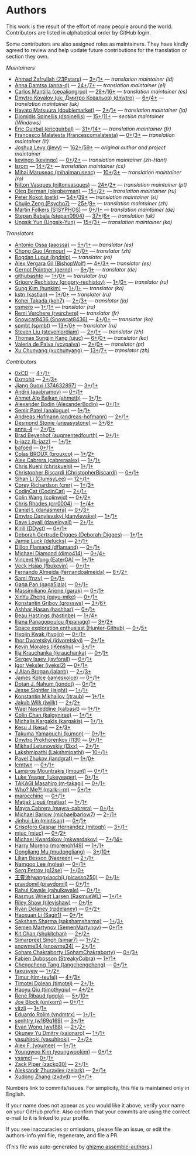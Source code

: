 # Authors

This work is the result of the effort of many people around the world.
Contributors are listed in alphabetical order by GitHub login.

Some contributors are also assigned roles as maintainers.
They have kindly agreed to review and help update future contributions for the translation or section they own.

*Maintainers*

* [Ahmad Zafrullah (23Pstars)](https://github.com/23Pstars) — [3+](https://github.com/jlevy/the-art-of-command-line/commits?author=23Pstars)/[1+](https://github.com/jlevy/the-art-of-command-line/issues?q=author%3A23Pstars) — _translation maintainer (id)_
* [Anna Damtsa (anna-d)](https://github.com/anna-d) — [24+](https://github.com/jlevy/the-art-of-command-line/commits?author=anna-d)/[7+](https://github.com/jlevy/the-art-of-command-line/issues?q=author%3Aanna-d) — _translation maintainer (el)_
* [Carlos Mantilla (ceoaliongroo)](https://github.com/ceoaliongroo) — [29+](https://github.com/jlevy/the-art-of-command-line/commits?author=ceoaliongroo)/[16+](https://github.com/jlevy/the-art-of-command-line/issues?q=author%3Aceoaliongroo) — _translation maintainer (es)_
* [Dmytro Kovalov (uk: Дмитро Ковальов) (dmytro)](https://github.com/dmytro) — [6+](https://github.com/jlevy/the-art-of-command-line/commits?author=dmytro)/[4+](https://github.com/jlevy/the-art-of-command-line/issues?q=author%3Admytro) — _translation maintainer (uk)_
* [Hayato Matsuura (doublemarket)](https://github.com/doublemarket) — [2+](https://github.com/jlevy/the-art-of-command-line/commits?author=doublemarket)/[1+](https://github.com/jlevy/the-art-of-command-line/issues?q=author%3Adoublemarket) — _translation maintainer (ja)_
* [Diomidis Spinellis (dspinellis)](https://github.com/dspinellis) — [15+](https://github.com/jlevy/the-art-of-command-line/commits?author=dspinellis)/[11+](https://github.com/jlevy/the-art-of-command-line/issues?q=author%3Adspinellis) — _section maintainer (Windows)_
* [Éric Guirbal (ericguirbal)](https://github.com/ericguirbal) — [31+](https://github.com/jlevy/the-art-of-command-line/commits?author=ericguirbal)/[14+](https://github.com/jlevy/the-art-of-command-line/issues?q=author%3Aericguirbal) — _translation maintainer (fr)_
* [Francesco Malatesta (francescomalatesta)](https://github.com/francescomalatesta) — [0+](https://github.com/jlevy/the-art-of-command-line/commits?author=francescomalatesta)/[3+](https://github.com/jlevy/the-art-of-command-line/issues?q=author%3Afrancescomalatesta) — _translation maintainer (it)_
* [Joshua Levy (jlevy)](https://github.com/jlevy) — [162+](https://github.com/jlevy/the-art-of-command-line/commits?author=jlevy)/[59+](https://github.com/jlevy/the-art-of-command-line/issues?q=author%3Ajlevy) — _original author and project maintainer_
* [kevingo (kevingo)](https://github.com/kevingo) — [0+](https://github.com/jlevy/the-art-of-command-line/commits?author=kevingo)/[2+](https://github.com/jlevy/the-art-of-command-line/issues?q=author%3Akevingo) — _translation maintainer (zh-Hant)_
* [lsrom](https://github.com/lsrom) — [14+](https://github.com/jlevy/the-art-of-command-line/commits?author=lsrom)/[2+](https://github.com/jlevy/the-art-of-command-line/issues?q=author%3Alsrom) — _translation maintainer (cs)_
* [Mihai Maruseac (mihaimaruseac)](https://github.com/mihaimaruseac) — [10+](https://github.com/jlevy/the-art-of-command-line/commits?author=mihaimaruseac)/[3+](https://github.com/jlevy/the-art-of-command-line/issues?q=author%3Amihaimaruseac) — _translation maintainer (ro)_
* [Nilton Vasques (niltonvasques)](https://github.com/niltonvasques) — [24+](https://github.com/jlevy/the-art-of-command-line/commits?author=niltonvasques)/[2+](https://github.com/jlevy/the-art-of-command-line/issues?q=author%3Aniltonvasques) — _translation maintainer (pt)_
* [Oleg Berman (olegberman)](https://github.com/olegberman) — [15+](https://github.com/jlevy/the-art-of-command-line/commits?author=olegberman)/[2+](https://github.com/jlevy/the-art-of-command-line/issues?q=author%3Aolegberman) — _translation maintainer (ru)_
* [Peter Kokot (petk)](https://github.com/petk) — [54+](https://github.com/jlevy/the-art-of-command-line/commits?author=petk)/[39+](https://github.com/jlevy/the-art-of-command-line/issues?q=author%3Apetk) — _translation maintainer (sl)_
* [Chujie Zeng (Psycho7)](https://github.com/Psycho7) — [25+](https://github.com/jlevy/the-art-of-command-line/commits?author=Psycho7)/[9+](https://github.com/jlevy/the-art-of-command-line/issues?q=author%3APsycho7) — _translation maintainer (zh)_
* [Martin Folkers (S1SYPHOS)](https://github.com/S1SYPHOS) — [0+](https://github.com/jlevy/the-art-of-command-line/commits?author=S1SYPHOS)/[1+](https://github.com/jlevy/the-art-of-command-line/issues?q=author%3AS1SYPHOS) — _translation maintainer (de)_
* [Stepan Babala (stepan0904)](https://github.com/stepan0904) — [37+](https://github.com/jlevy/the-art-of-command-line/commits?author=stepan0904)/[6+](https://github.com/jlevy/the-art-of-command-line/issues?q=author%3Astepan0904) — _translation (uk)_
* [Ungsik Yun (Ungsik-Yun)](https://github.com/Ungsik-Yun) — [15+](https://github.com/jlevy/the-art-of-command-line/commits?author=Ungsik-Yun)/[3+](https://github.com/jlevy/the-art-of-command-line/issues?q=author%3AUngsik-Yun) — _translation maintainer (ko)_

*Translators*

* [Antonio Ossa (aaossa)](https://github.com/aaossa) — [5+](https://github.com/jlevy/the-art-of-command-line/commits?author=aaossa)/[1+](https://github.com/jlevy/the-art-of-command-line/issues?q=author%3Aaaossa) — _translator (es)_
* [Chong Guo (Armour)](https://github.com/Armour) — [2+](https://github.com/jlevy/the-art-of-command-line/commits?author=Armour)/[0+](https://github.com/jlevy/the-art-of-command-line/issues?q=author%3AArmour) — _translator (zh)_
* [Bogdan Luput (bgdnlp)](https://github.com/bgdnlp) — _translator (ro)_
* [Alex Vergara Gil (BishopWolf)](https://github.com/BishopWolf) — [4+](https://github.com/jlevy/the-art-of-command-line/commits?author=BishopWolf)/[3+](https://github.com/jlevy/the-art-of-command-line/issues?q=author%3ABishopWolf) — _translator (es)_
* [Gernot Pointner (gernd)](https://github.com/gernd) — [6+](https://github.com/jlevy/the-art-of-command-line/commits?author=gernd)/[1+](https://github.com/jlevy/the-art-of-command-line/issues?q=author%3Agernd) — _translator (de)_
* [githubashto](https://github.com/githubashto) — [1+](https://github.com/jlevy/the-art-of-command-line/commits?author=githubashto)/[0+](https://github.com/jlevy/the-art-of-command-line/issues?q=author%3Agithubashto) — _translator (ru)_
* [Grigory Rechistov (grigory-rechistov)](https://github.com/grigory-rechistov) — [1+](https://github.com/jlevy/the-art-of-command-line/commits?author=grigory-rechistov)/[0+](https://github.com/jlevy/the-art-of-command-line/issues?q=author%3Agrigory-rechistov) — _translator (ru)_
* [Sung Kim (hunkim)](https://github.com/hunkim) — [1+](https://github.com/jlevy/the-art-of-command-line/commits?author=hunkim)/[1+](https://github.com/jlevy/the-art-of-command-line/issues?q=author%3Ahunkim) — _translator (ko)_
* [kstn (kastian)](https://github.com/kastian) — [1+](https://github.com/jlevy/the-art-of-command-line/commits?author=kastian)/[0+](https://github.com/jlevy/the-art-of-command-line/issues?q=author%3Akastian) — _translator (ru)_
* [Kohei Takada (koh7)](https://github.com/koh7) — [2+](https://github.com/jlevy/the-art-of-command-line/commits?author=koh7)/[3+](https://github.com/jlevy/the-art-of-command-line/issues?q=author%3Akoh7) — _translator (ja)_
* [osmero](https://github.com/osmero) — [1+](https://github.com/jlevy/the-art-of-command-line/commits?author=osmero)/[1+](https://github.com/jlevy/the-art-of-command-line/issues?q=author%3Aosmero) — _translator (ru)_
* [Remi Verchere (rverchere)](https://github.com/rverchere) — _translator (fr)_
* [Snowcat8436 (Snowcat8436)](https://github.com/Snowcat8436) — [4+](https://github.com/jlevy/the-art-of-command-line/commits?author=Snowcat8436)/[0+](https://github.com/jlevy/the-art-of-command-line/issues?q=author%3ASnowcat8436) — _translator (ko)_
* [spmbt (spmbt)](https://github.com/spmbt) — [13+](https://github.com/jlevy/the-art-of-command-line/commits?author=spmbt)/[0+](https://github.com/jlevy/the-art-of-command-line/issues?q=author%3Aspmbt) — _translator (ru)_
* [Steven Liu (stevenlordiam)](https://github.com/stevenlordiam) — [2+](https://github.com/jlevy/the-art-of-command-line/commits?author=stevenlordiam)/[1+](https://github.com/jlevy/the-art-of-command-line/issues?q=author%3Astevenlordiam) — _translator (zh)_
* [Thomas Sungjin Kang (ujuc)](https://github.com/ujuc) — [6+](https://github.com/jlevy/the-art-of-command-line/commits?author=ujuc)/[0+](https://github.com/jlevy/the-art-of-command-line/issues?q=author%3Aujuc) — _translator (ko)_
* [Valeria de Paiva (vcvpaiva)](https://github.com/vcvpaiva) — [2+](https://github.com/jlevy/the-art-of-command-line/commits?author=vcvpaiva)/[0+](https://github.com/jlevy/the-art-of-command-line/issues?q=author%3Avcvpaiva) — _translator (pt)_
* [Xu Chunyang (xuchunyang)](https://github.com/xuchunyang) — [13+](https://github.com/jlevy/the-art-of-command-line/commits?author=xuchunyang)/[7+](https://github.com/jlevy/the-art-of-command-line/issues?q=author%3Axuchunyang) — _translator (zh)_

*Contributors*

* [0xCD](https://github.com/0xCD) — [4+](https://github.com/jlevy/the-art-of-command-line/commits?author=0xCD)/[1+](https://github.com/jlevy/the-art-of-command-line/issues?q=author%3A0xCD)
* [0xmohit](https://github.com/0xmohit) — [2+](https://github.com/jlevy/the-art-of-command-line/commits?author=0xmohit)/[3+](https://github.com/jlevy/the-art-of-command-line/issues?q=author%3A0xmohit)
* [Jiang Guoxi (374632897)](https://github.com/374632897) — [3+](https://github.com/jlevy/the-art-of-command-line/commits?author=374632897)/[1+](https://github.com/jlevy/the-art-of-command-line/issues?q=author%3A374632897)
* [Andrii (aaabramov)](https://github.com/aaabramov) — [0+](https://github.com/jlevy/the-art-of-command-line/commits?author=aaabramov)/[1+](https://github.com/jlevy/the-art-of-command-line/issues?q=author%3Aaaabramov)
* [Ahmet Alp Balkan (ahmetb)](https://github.com/ahmetb) — [1+](https://github.com/jlevy/the-art-of-command-line/commits?author=ahmetb)/[1+](https://github.com/jlevy/the-art-of-command-line/issues?q=author%3Aahmetb)
* [Alexander Bodin (AlexanderBodin)](https://github.com/AlexanderBodin) — [0+](https://github.com/jlevy/the-art-of-command-line/commits?author=AlexanderBodin)/[1+](https://github.com/jlevy/the-art-of-command-line/issues?q=author%3AAlexanderBodin)
* [Semir Patel (analogue)](https://github.com/analogue) — [1+](https://github.com/jlevy/the-art-of-command-line/commits?author=analogue)/[1+](https://github.com/jlevy/the-art-of-command-line/issues?q=author%3Aanalogue)
* [Andreas Hofmann (andreas-hofmann)](https://github.com/andreas-hofmann) — [2+](https://github.com/jlevy/the-art-of-command-line/commits?author=andreas-hofmann)/[1+](https://github.com/jlevy/the-art-of-command-line/issues?q=author%3Aandreas-hofmann)
* [Desmond Stonie (aneasystone)](https://github.com/aneasystone) — [3+](https://github.com/jlevy/the-art-of-command-line/commits?author=aneasystone)/[8+](https://github.com/jlevy/the-art-of-command-line/issues?q=author%3Aaneasystone)
* [anna-4](https://github.com/anna-4) — [2+](https://github.com/jlevy/the-art-of-command-line/commits?author=anna-4)/[0+](https://github.com/jlevy/the-art-of-command-line/issues?q=author%3Aanna-4)
* [Brad Beyenhof (augmentedfourth)](https://github.com/augmentedfourth) — [0+](https://github.com/jlevy/the-art-of-command-line/commits?author=augmentedfourth)/[1+](https://github.com/jlevy/the-art-of-command-line/issues?q=author%3Aaugmentedfourth)
* [b-jazz (b-jazz)](https://github.com/b-jazz) — [1+](https://github.com/jlevy/the-art-of-command-line/commits?author=b-jazz)/[1+](https://github.com/jlevy/the-art-of-command-line/issues?q=author%3Ab-jazz)
* [bafoed](https://github.com/bafoed) — [0+](https://github.com/jlevy/the-art-of-command-line/commits?author=bafoed)/[1+](https://github.com/jlevy/the-art-of-command-line/issues?q=author%3Abafoed)
* [Colas BROUX (brouxco)](https://github.com/brouxco) — [1+](https://github.com/jlevy/the-art-of-command-line/commits?author=brouxco)/[2+](https://github.com/jlevy/the-art-of-command-line/issues?q=author%3Abrouxco)
* [Alex Cabrera (cabreraalex)](https://github.com/cabreraalex) — [1+](https://github.com/jlevy/the-art-of-command-line/commits?author=cabreraalex)/[1+](https://github.com/jlevy/the-art-of-command-line/issues?q=author%3Acabreraalex)
* [Chris Kuehl (chriskuehl)](https://github.com/chriskuehl) — [1+](https://github.com/jlevy/the-art-of-command-line/commits?author=chriskuehl)/[1+](https://github.com/jlevy/the-art-of-command-line/issues?q=author%3Achriskuehl)
* [Christopher Biscardi (ChristopherBiscardi)](https://github.com/ChristopherBiscardi) — [0+](https://github.com/jlevy/the-art-of-command-line/commits?author=ChristopherBiscardi)/[1+](https://github.com/jlevy/the-art-of-command-line/issues?q=author%3AChristopherBiscardi)
* [Sihan Li (ClumsyLee)](https://github.com/ClumsyLee) — [12+](https://github.com/jlevy/the-art-of-command-line/commits?author=ClumsyLee)/[1+](https://github.com/jlevy/the-art-of-command-line/issues?q=author%3AClumsyLee)
* [Corey Richardson (cmr)](https://github.com/cmr) — [1+](https://github.com/jlevy/the-art-of-command-line/commits?author=cmr)/[3+](https://github.com/jlevy/the-art-of-command-line/issues?q=author%3Acmr)
* [CodinCat (CodinCat)](https://github.com/CodinCat) — [2+](https://github.com/jlevy/the-art-of-command-line/commits?author=CodinCat)/[1+](https://github.com/jlevy/the-art-of-command-line/issues?q=author%3ACodinCat)
* [Colin Wang (colinwjd)](https://github.com/colinwjd) — [0+](https://github.com/jlevy/the-art-of-command-line/commits?author=colinwjd)/[2+](https://github.com/jlevy/the-art-of-command-line/issues?q=author%3Acolinwjd)
* [Chris Rhodes (crr0004)](https://github.com/crr0004) — [1+](https://github.com/jlevy/the-art-of-command-line/commits?author=crr0004)/[4+](https://github.com/jlevy/the-art-of-command-line/issues?q=author%3Acrr0004)
* [Daniel t. (danasmera)](https://github.com/danasmera) — [0+](https://github.com/jlevy/the-art-of-command-line/commits?author=danasmera)/[3+](https://github.com/jlevy/the-art-of-command-line/issues?q=author%3Adanasmera)
* [Dmytro Danylevskyi (danylevskyi)](https://github.com/danylevskyi) — [1+](https://github.com/jlevy/the-art-of-command-line/commits?author=danylevskyi)/[1+](https://github.com/jlevy/the-art-of-command-line/issues?q=author%3Adanylevskyi)
* [Dave Loyall (daveloyall)](https://github.com/daveloyall) — [2+](https://github.com/jlevy/the-art-of-command-line/commits?author=daveloyall)/[1+](https://github.com/jlevy/the-art-of-command-line/issues?q=author%3Adaveloyall)
* [Kirill (DDyst)](https://github.com/DDyst) — [0+](https://github.com/jlevy/the-art-of-command-line/commits?author=DDyst)/[1+](https://github.com/jlevy/the-art-of-command-line/issues?q=author%3ADDyst)
* [Deborah Gertrude Digges (Deborah-Digges)](https://github.com/Deborah-Digges) — [1+](https://github.com/jlevy/the-art-of-command-line/commits?author=Deborah-Digges)/[1+](https://github.com/jlevy/the-art-of-command-line/issues?q=author%3ADeborah-Digges)
* [Jamie Luck (delucks)](https://github.com/delucks) — [2+](https://github.com/jlevy/the-art-of-command-line/commits?author=delucks)/[1+](https://github.com/jlevy/the-art-of-command-line/issues?q=author%3Adelucks)
* [Dillon Flamand (dflamand)](https://github.com/dflamand) — [0+](https://github.com/jlevy/the-art-of-command-line/commits?author=dflamand)/[1+](https://github.com/jlevy/the-art-of-command-line/issues?q=author%3Adflamand)
* [Michael Diamond (dimo414)](https://github.com/dimo414) — [0+](https://github.com/jlevy/the-art-of-command-line/commits?author=dimo414)/[4+](https://github.com/jlevy/the-art-of-command-line/issues?q=author%3Adimo414)
* [Vincent Wong (EaterOA)](https://github.com/EaterOA) — [1+](https://github.com/jlevy/the-art-of-command-line/commits?author=EaterOA)/[1+](https://github.com/jlevy/the-art-of-command-line/issues?q=author%3AEaterOA)
* [Veck Hsiao (fbukevin)](https://github.com/fbukevin) — [0+](https://github.com/jlevy/the-art-of-command-line/commits?author=fbukevin)/[1+](https://github.com/jlevy/the-art-of-command-line/issues?q=author%3Afbukevin)
* [Fernando Almeida (fernandoalmeida)](https://github.com/fernandoalmeida) — [8+](https://github.com/jlevy/the-art-of-command-line/commits?author=fernandoalmeida)/[2+](https://github.com/jlevy/the-art-of-command-line/issues?q=author%3Afernandoalmeida)
* [Sami (fnzv)](https://github.com/fnzv) — [0+](https://github.com/jlevy/the-art-of-command-line/commits?author=fnzv)/[1+](https://github.com/jlevy/the-art-of-command-line/issues?q=author%3Afnzv)
* [Gaga Pan (gaga5lala)](https://github.com/gaga5lala) — [0+](https://github.com/jlevy/the-art-of-command-line/commits?author=gaga5lala)/[1+](https://github.com/jlevy/the-art-of-command-line/issues?q=author%3Agaga5lala)
* [Massimiliano Arione (garak)](https://github.com/garak) — [0+](https://github.com/jlevy/the-art-of-command-line/commits?author=garak)/[1+](https://github.com/jlevy/the-art-of-command-line/issues?q=author%3Agarak)
* [XinYu Zheng (gayu-mike)](https://github.com/gayu-mike) — [0+](https://github.com/jlevy/the-art-of-command-line/commits?author=gayu-mike)/[1+](https://github.com/jlevy/the-art-of-command-line/issues?q=author%3Agayu-mike)
* [Konstantin Gribov (grossws)](https://github.com/grossws) — [3+](https://github.com/jlevy/the-art-of-command-line/commits?author=grossws)/[6+](https://github.com/jlevy/the-art-of-command-line/issues?q=author%3Agrossws)
* [Ashhar Hasan (hashhar)](https://github.com/hashhar) — [0+](https://github.com/jlevy/the-art-of-command-line/commits?author=hashhar)/[1+](https://github.com/jlevy/the-art-of-command-line/issues?q=author%3Ahashhar)
* [Beau Hastings (hastinbe)](https://github.com/hastinbe) — [1+](https://github.com/jlevy/the-art-of-command-line/commits?author=hastinbe)/[4+](https://github.com/jlevy/the-art-of-command-line/issues?q=author%3Ahastinbe)
* [Iliana Panagopoulou (hpanago)](https://github.com/hpanago) — [3+](https://github.com/jlevy/the-art-of-command-line/commits?author=hpanago)/[2+](https://github.com/jlevy/the-art-of-command-line/issues?q=author%3Ahpanago)
* [Space exploration enthusiast (Hunter-Github)](https://github.com/Hunter-Github) — [0+](https://github.com/jlevy/the-art-of-command-line/commits?author=Hunter-Github)/[5+](https://github.com/jlevy/the-art-of-command-line/issues?q=author%3AHunter-Github)
* [Hyojin Kwak (hyojin)](https://github.com/hyojin) — [0+](https://github.com/jlevy/the-art-of-command-line/commits?author=hyojin)/[1+](https://github.com/jlevy/the-art-of-command-line/issues?q=author%3Ahyojin)
* [Ihor Dvoretskyi (idvoretskyi)](https://github.com/idvoretskyi) — [2+](https://github.com/jlevy/the-art-of-command-line/commits?author=idvoretskyi)/[1+](https://github.com/jlevy/the-art-of-command-line/issues?q=author%3Aidvoretskyi)
* [Kevin Morales (iKenshu)](https://github.com/iKenshu) — [3+](https://github.com/jlevy/the-art-of-command-line/commits?author=iKenshu)/[1+](https://github.com/jlevy/the-art-of-command-line/issues?q=author%3AiKenshu)
* [Ilja Krauchanka (ikrauchanka)](https://github.com/ikrauchanka) — [0+](https://github.com/jlevy/the-art-of-command-line/commits?author=ikrauchanka)/[1+](https://github.com/jlevy/the-art-of-command-line/issues?q=author%3Aikrauchanka)
* [Sergey Isaev (isvforall)](https://github.com/isvforall) — [0+](https://github.com/jlevy/the-art-of-command-line/commits?author=isvforall)/[1+](https://github.com/jlevy/the-art-of-command-line/issues?q=author%3Aisvforall)
* [Igor Veksler (iveksl2)](https://github.com/iveksl2) — [0+](https://github.com/jlevy/the-art-of-command-line/commits?author=iveksl2)/[1+](https://github.com/jlevy/the-art-of-command-line/issues?q=author%3Aiveksl2)
* [J Alan Brogan (jalanb)](https://github.com/jalanb) — [2+](https://github.com/jlevy/the-art-of-command-line/commits?author=jalanb)/[3+](https://github.com/jlevy/the-art-of-command-line/issues?q=author%3Ajalanb)
* [James Kolce (jameskolce)](https://github.com/jameskolce) — [0+](https://github.com/jlevy/the-art-of-command-line/commits?author=jameskolce)/[1+](https://github.com/jlevy/the-art-of-command-line/issues?q=author%3Ajameskolce)
* [Dotan J. Nahum (jondot)](https://github.com/jondot) — [0+](https://github.com/jlevy/the-art-of-command-line/commits?author=jondot)/[1+](https://github.com/jlevy/the-art-of-command-line/issues?q=author%3Ajondot)
* [Jesse Sightler (jsight)](https://github.com/jsight) — [1+](https://github.com/jlevy/the-art-of-command-line/commits?author=jsight)/[1+](https://github.com/jlevy/the-art-of-command-line/issues?q=author%3Ajsight)
* [Konstantin Mikhailov (jtraub)](https://github.com/jtraub) — [1+](https://github.com/jlevy/the-art-of-command-line/commits?author=jtraub)/[1+](https://github.com/jlevy/the-art-of-command-line/issues?q=author%3Ajtraub)
* [Jakub Wilk (jwilk)](https://github.com/jwilk) — [2+](https://github.com/jlevy/the-art-of-command-line/commits?author=jwilk)/[2+](https://github.com/jlevy/the-art-of-command-line/issues?q=author%3Ajwilk)
* [Wael Nasreddine (kalbasit)](https://github.com/kalbasit) — [1+](https://github.com/jlevy/the-art-of-command-line/commits?author=kalbasit)/[1+](https://github.com/jlevy/the-art-of-command-line/issues?q=author%3Akalbasit)
* [Colin Chan (kalgynirae)](https://github.com/kalgynirae) — [1+](https://github.com/jlevy/the-art-of-command-line/commits?author=kalgynirae)/[1+](https://github.com/jlevy/the-art-of-command-line/issues?q=author%3Akalgynirae)
* [Michalis Kargakis (kargakis)](https://github.com/kargakis) — [1+](https://github.com/jlevy/the-art-of-command-line/commits?author=kargakis)/[1+](https://github.com/jlevy/the-art-of-command-line/issues?q=author%3Akargakis)
* [Kesu J (kesu)](https://github.com/kesu) — [2+](https://github.com/jlevy/the-art-of-command-line/commits?author=kesu)/[3+](https://github.com/jlevy/the-art-of-command-line/issues?q=author%3Akesu)
* [Takuma Yamaguchi (kumon)](https://github.com/kumon) — [0+](https://github.com/jlevy/the-art-of-command-line/commits?author=kumon)/[1+](https://github.com/jlevy/the-art-of-command-line/issues?q=author%3Akumon)
* [Dmytro Prokhorenkov (l13t)](https://github.com/l13t) — [0+](https://github.com/jlevy/the-art-of-command-line/commits?author=l13t)/[1+](https://github.com/jlevy/the-art-of-command-line/issues?q=author%3Al13t)
* [Mikhail Letunovskiy (l3xx)](https://github.com/l3xx) — [2+](https://github.com/jlevy/the-art-of-command-line/commits?author=l3xx)/[1+](https://github.com/jlevy/the-art-of-command-line/issues?q=author%3Al3xx)
* [Lakshmipathi (Lakshmipathi)](https://github.com/Lakshmipathi) — [10+](https://github.com/jlevy/the-art-of-command-line/commits?author=Lakshmipathi)/[1+](https://github.com/jlevy/the-art-of-command-line/issues?q=author%3ALakshmipathi)
* [Pavel Zhukov (landgraf)](https://github.com/landgraf) — [1+](https://github.com/jlevy/the-art-of-command-line/commits?author=landgraf)/[0+](https://github.com/jlevy/the-art-of-command-line/issues?q=author%3Alandgraf)
* [lcmtwn](https://github.com/lcmtwn) — [0+](https://github.com/jlevy/the-art-of-command-line/commits?author=lcmtwn)/[1+](https://github.com/jlevy/the-art-of-command-line/issues?q=author%3Alcmtwn)
* [Lampros Mountrakis (lmount)](https://github.com/lmount) — [0+](https://github.com/jlevy/the-art-of-command-line/commits?author=lmount)/[1+](https://github.com/jlevy/the-art-of-command-line/issues?q=author%3Almount)
* [Luke Yeager (lukeyeager)](https://github.com/lukeyeager) — [0+](https://github.com/jlevy/the-art-of-command-line/commits?author=lukeyeager)/[1+](https://github.com/jlevy/the-art-of-command-line/issues?q=author%3Alukeyeager)
* [TAKAGI Masahiro (m-takagi)](https://github.com/m-takagi) — [0+](https://github.com/jlevy/the-art-of-command-line/commits?author=m-takagi)/[1+](https://github.com/jlevy/the-art-of-command-line/issues?q=author%3Am-takagi)
* [Who? Me?! (mark-i-m)](https://github.com/mark-i-m) — [5+](https://github.com/jlevy/the-art-of-command-line/commits?author=mark-i-m)/[1+](https://github.com/jlevy/the-art-of-command-line/issues?q=author%3Amark-i-m)
* [marocchino](https://github.com/marocchino) — [0+](https://github.com/jlevy/the-art-of-command-line/commits?author=marocchino)/[1+](https://github.com/jlevy/the-art-of-command-line/issues?q=author%3Amarocchino)
* [Matjaž Lipuš (matjaz)](https://github.com/matjaz) — [1+](https://github.com/jlevy/the-art-of-command-line/commits?author=matjaz)/[1+](https://github.com/jlevy/the-art-of-command-line/issues?q=author%3Amatjaz)
* [Mayra Cabrera (mayra-cabrera)](https://github.com/mayra-cabrera) — [0+](https://github.com/jlevy/the-art-of-command-line/commits?author=mayra-cabrera)/[1+](https://github.com/jlevy/the-art-of-command-line/issues?q=author%3Amayra-cabrera)
* [Michael Barlow (michaelbarlow7)](https://github.com/michaelbarlow7) — [2+](https://github.com/jlevy/the-art-of-command-line/commits?author=michaelbarlow7)/[1+](https://github.com/jlevy/the-art-of-command-line/issues?q=author%3Amichaelbarlow7)
* [Jinhui-Lin (mintisan)](https://github.com/mintisan) — [0+](https://github.com/jlevy/the-art-of-command-line/commits?author=mintisan)/[1+](https://github.com/jlevy/the-art-of-command-line/issues?q=author%3Amintisan)
* [Crisoforo Gaspar Hernández (mitogh)](https://github.com/mitogh) — [3+](https://github.com/jlevy/the-art-of-command-line/commits?author=mitogh)/[1+](https://github.com/jlevy/the-art-of-command-line/issues?q=author%3Amitogh)
* [miuc (miuc)](https://github.com/miuc) — [0+](https://github.com/jlevy/the-art-of-command-line/commits?author=miuc)/[2+](https://github.com/jlevy/the-art-of-command-line/issues?q=author%3Amiuc)
* [Michael Kwardakov (mkwardakov)](https://github.com/mkwardakov) — [7+](https://github.com/jlevy/the-art-of-command-line/commits?author=mkwardakov)/[14+](https://github.com/jlevy/the-art-of-command-line/issues?q=author%3Amkwardakov)
* [Harry Moreno (morenoh149)](https://github.com/morenoh149) — [1+](https://github.com/jlevy/the-art-of-command-line/commits?author=morenoh149)/[1+](https://github.com/jlevy/the-art-of-command-line/issues?q=author%3Amorenoh149)
* [Dongliang Mu (mudongliang)](https://github.com/mudongliang) — [3+](https://github.com/jlevy/the-art-of-command-line/commits?author=mudongliang)/[10+](https://github.com/jlevy/the-art-of-command-line/issues?q=author%3Amudongliang)
* [Lilian Besson (Naereen)](https://github.com/Naereen) — [2+](https://github.com/jlevy/the-art-of-command-line/commits?author=Naereen)/[1+](https://github.com/jlevy/the-art-of-command-line/issues?q=author%3ANaereen)
* [Namgoo Lee (nglee)](https://github.com/nglee) — [0+](https://github.com/jlevy/the-art-of-command-line/commits?author=nglee)/[1+](https://github.com/jlevy/the-art-of-command-line/issues?q=author%3Anglee)
* [Serg Petrov (p12se)](https://github.com/p12se) — [1+](https://github.com/jlevy/the-art-of-command-line/commits?author=p12se)/[0+](https://github.com/jlevy/the-art-of-command-line/issues?q=author%3Ap12se)
* [王霄池(wangxiaochi) (picasso250)](https://github.com/picasso250) — [0+](https://github.com/jlevy/the-art-of-command-line/commits?author=picasso250)/[1+](https://github.com/jlevy/the-art-of-command-line/issues?q=author%3Apicasso250)
* [pravdomil (pravdomil)](https://github.com/pravdomil) — [0+](https://github.com/jlevy/the-art-of-command-line/commits?author=pravdomil)/[1+](https://github.com/jlevy/the-art-of-command-line/issues?q=author%3Apravdomil)
* [Rahul Kavale (rahulkavale)](https://github.com/rahulkavale) — [0+](https://github.com/jlevy/the-art-of-command-line/commits?author=rahulkavale)/[1+](https://github.com/jlevy/the-art-of-command-line/issues?q=author%3Arahulkavale)
* [Rasmus Wriedt Larsen (RasmusWL)](https://github.com/RasmusWL) — [1+](https://github.com/jlevy/the-art-of-command-line/commits?author=RasmusWL)/[1+](https://github.com/jlevy/the-art-of-command-line/issues?q=author%3ARasmusWL)
* [Riley Shaw (rileyjshaw)](https://github.com/rileyjshaw) — [0+](https://github.com/jlevy/the-art-of-command-line/commits?author=rileyjshaw)/[1+](https://github.com/jlevy/the-art-of-command-line/issues?q=author%3Arileyjshaw)
* [Ryan Delaney (rpdelaney)](https://github.com/rpdelaney) — [0+](https://github.com/jlevy/the-art-of-command-line/commits?author=rpdelaney)/[2+](https://github.com/jlevy/the-art-of-command-line/issues?q=author%3Arpdelaney)
* [Haoxuan Li (Sagir1)](https://github.com/Sagir1) — [0+](https://github.com/jlevy/the-art-of-command-line/commits?author=Sagir1)/[1+](https://github.com/jlevy/the-art-of-command-line/issues?q=author%3ASagir1)
* [Saksham Sharma (sakshamsharma)](https://github.com/sakshamsharma) — [1+](https://github.com/jlevy/the-art-of-command-line/commits?author=sakshamsharma)/[3+](https://github.com/jlevy/the-art-of-command-line/issues?q=author%3Asakshamsharma)
* [Semen Martynov (SemenMartynov)](https://github.com/SemenMartynov) — [0+](https://github.com/jlevy/the-art-of-command-line/commits?author=SemenMartynov)/[1+](https://github.com/jlevy/the-art-of-command-line/issues?q=author%3ASemenMartynov)
* [Kit Chan (shukitchan)](https://github.com/shukitchan) — [2+](https://github.com/jlevy/the-art-of-command-line/commits?author=shukitchan)/[2+](https://github.com/jlevy/the-art-of-command-line/issues?q=author%3Ashukitchan)
* [Simarpreet Singh (simar7)](https://github.com/simar7) — [1+](https://github.com/jlevy/the-art-of-command-line/commits?author=simar7)/[2+](https://github.com/jlevy/the-art-of-command-line/issues?q=author%3Asimar7)
* [snowme34 (snowme34)](https://github.com/snowme34) — [2+](https://github.com/jlevy/the-art-of-command-line/commits?author=snowme34)/[1+](https://github.com/jlevy/the-art-of-command-line/issues?q=author%3Asnowme34)
* [Soham Chakraborty (SohamChakraborty)](https://github.com/SohamChakraborty) — [0+](https://github.com/jlevy/the-art-of-command-line/commits?author=SohamChakraborty)/[3+](https://github.com/jlevy/the-art-of-command-line/issues?q=author%3ASohamChakraborty)
* [Fabien Dubosson (StreakyCobra)](https://github.com/StreakyCobra) — [1+](https://github.com/jlevy/the-art-of-command-line/commits?author=StreakyCobra)/[1+](https://github.com/jlevy/the-art-of-command-line/issues?q=author%3AStreakyCobra)
* [Chengcheng Tang (tangchengcheng)](https://github.com/tangchengcheng) — [0+](https://github.com/jlevy/the-art-of-command-line/commits?author=tangchengcheng)/[1+](https://github.com/jlevy/the-art-of-command-line/issues?q=author%3Atangchengcheng)
* [taxusyew](https://github.com/taxusyew) — [1+](https://github.com/jlevy/the-art-of-command-line/commits?author=taxusyew)/[2+](https://github.com/jlevy/the-art-of-command-line/issues?q=author%3Ataxusyew)
* [Timur (tim-teufel)](https://github.com/tim-teufel) — [4+](https://github.com/jlevy/the-art-of-command-line/commits?author=tim-teufel)/[3+](https://github.com/jlevy/the-art-of-command-line/issues?q=author%3Atim-teufel)
* [Timotei Dolean (timotei)](https://github.com/timotei) — [2+](https://github.com/jlevy/the-art-of-command-line/commits?author=timotei)/[1+](https://github.com/jlevy/the-art-of-command-line/issues?q=author%3Atimotei)
* [Haoyu Qiu (timothyqiu)](https://github.com/timothyqiu) — [4+](https://github.com/jlevy/the-art-of-command-line/commits?author=timothyqiu)/[2+](https://github.com/jlevy/the-art-of-command-line/issues?q=author%3Atimothyqiu)
* [René Ribaud (uggla)](https://github.com/uggla) — [5+](https://github.com/jlevy/the-art-of-command-line/commits?author=uggla)/[10+](https://github.com/jlevy/the-art-of-command-line/issues?q=author%3Auggla)
* [Joe Block (unixorn)](https://github.com/unixorn) — [0+](https://github.com/jlevy/the-art-of-command-line/commits?author=unixorn)/[1+](https://github.com/jlevy/the-art-of-command-line/issues?q=author%3Aunixorn)
* [vitzli](https://github.com/vitzli) — [1+](https://github.com/jlevy/the-art-of-command-line/commits?author=vitzli)/[1+](https://github.com/jlevy/the-art-of-command-line/issues?q=author%3Avitzli)
* [Eduardo Rolim (vndmtrx)](https://github.com/vndmtrx) — [1+](https://github.com/jlevy/the-art-of-command-line/commits?author=vndmtrx)/[1+](https://github.com/jlevy/the-art-of-command-line/issues?q=author%3Avndmtrx)
* [senhtry (w169q169)](https://github.com/w169q169) — [3+](https://github.com/jlevy/the-art-of-command-line/commits?author=w169q169)/[1+](https://github.com/jlevy/the-art-of-command-line/issues?q=author%3Aw169q169)
* [Evan Wong (wyf88)](https://github.com/wyf88) — [2+](https://github.com/jlevy/the-art-of-command-line/commits?author=wyf88)/[2+](https://github.com/jlevy/the-art-of-command-line/issues?q=author%3Awyf88)
* [Okunev Yu Dmitry (xaionaro)](https://github.com/xaionaro) — [1+](https://github.com/jlevy/the-art-of-command-line/commits?author=xaionaro)/[1+](https://github.com/jlevy/the-art-of-command-line/issues?q=author%3Axaionaro)
* [yasuhiroki (yasuhiroki)](https://github.com/yasuhiroki) — [2+](https://github.com/jlevy/the-art-of-command-line/commits?author=yasuhiroki)/[2+](https://github.com/jlevy/the-art-of-command-line/issues?q=author%3Ayasuhiroki)
* [Alex F. (youmee)](https://github.com/youmee) — [1+](https://github.com/jlevy/the-art-of-command-line/commits?author=youmee)/[1+](https://github.com/jlevy/the-art-of-command-line/issues?q=author%3Ayoumee)
* [Youngwoo Kim (youngwookim)](https://github.com/youngwookim) — [0+](https://github.com/jlevy/the-art-of-command-line/commits?author=youngwookim)/[1+](https://github.com/jlevy/the-art-of-command-line/issues?q=author%3Ayoungwookim)
* [yssmcl](https://github.com/yssmcl) — [0+](https://github.com/jlevy/the-art-of-command-line/commits?author=yssmcl)/[1+](https://github.com/jlevy/the-art-of-command-line/issues?q=author%3Ayssmcl)
* [Zack Piper (zackp30)](https://github.com/zackp30) — [2+](https://github.com/jlevy/the-art-of-command-line/commits?author=zackp30)/[1+](https://github.com/jlevy/the-art-of-command-line/issues?q=author%3Azackp30)
* [Aleksandr Zhuravlev (zelark)](https://github.com/zelark) — [2+](https://github.com/jlevy/the-art-of-command-line/commits?author=zelark)/[1+](https://github.com/jlevy/the-art-of-command-line/issues?q=author%3Azelark)
* [Xudong Zhang (zxdvd)](https://github.com/zxdvd) — [0+](https://github.com/jlevy/the-art-of-command-line/commits?author=zxdvd)/[1+](https://github.com/jlevy/the-art-of-command-line/issues?q=author%3Azxdvd)

Numbers link to commits/issues.
For simplicity, this file is maintained only in English.

If your name does not appear as you would like it above, verify your name on your GitHub profile.
Also confirm that your commits are using the correct e-mail to it is linked to your profile.

If you see inaccuracies or omissions, please file an issue, or edit the authors-info.yml file, regenerate, and file a PR.



(This file was auto-generated by [ghizmo assemble-authors](https://github.com/jlevy/ghizmo).)
